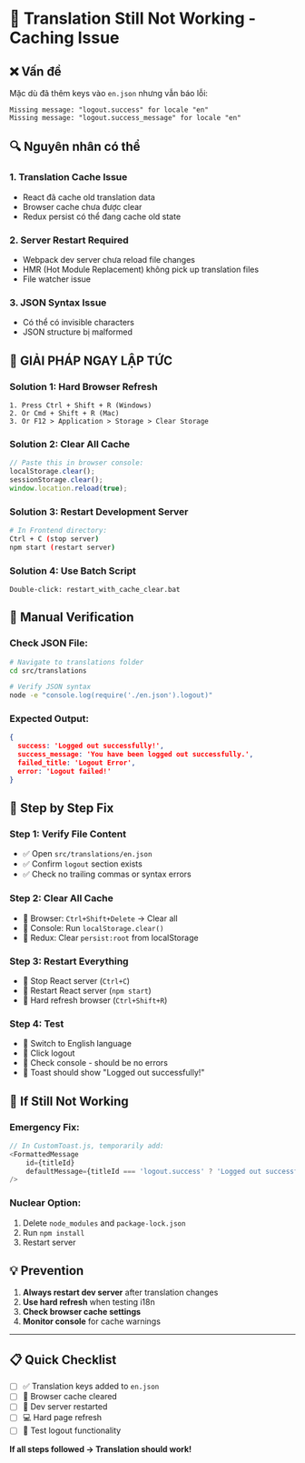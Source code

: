 # 🚨 Translation Still Not Working - Caching Issue

## ❌ Vấn đề

Mặc dù đã thêm keys vào `en.json` nhưng vẫn báo lỗi:
```
Missing message: "logout.success" for locale "en"
Missing message: "logout.success_message" for locale "en"
```

## 🔍 Nguyên nhân có thể

### 1. **Translation Cache Issue**
- React đã cache old translation data
- Browser cache chưa được clear
- Redux persist có thể đang cache old state

### 2. **Server Restart Required**
- Webpack dev server chưa reload file changes
- HMR (Hot Module Replacement) không pick up translation files
- File watcher issue

### 3. **JSON Syntax Issue**
- Có thể có invisible characters
- JSON structure bị malformed

## 🚀 GIẢI PHÁP NGAY LẬP TỨC

### Solution 1: Hard Browser Refresh
```
1. Press Ctrl + Shift + R (Windows)
2. Or Cmd + Shift + R (Mac)
3. Or F12 > Application > Storage > Clear Storage
```

### Solution 2: Clear All Cache
```javascript
// Paste this in browser console:
localStorage.clear();
sessionStorage.clear();
window.location.reload(true);
```

### Solution 3: Restart Development Server
```bash
# In Frontend directory:
Ctrl + C (stop server)
npm start (restart server)
```

### Solution 4: Use Batch Script
```
Double-click: restart_with_cache_clear.bat
```

## 🔧 Manual Verification

### Check JSON File:
```bash
# Navigate to translations folder
cd src/translations

# Verify JSON syntax
node -e "console.log(require('./en.json').logout)"
```

### Expected Output:
```json
{
  success: 'Logged out successfully!',
  success_message: 'You have been logged out successfully.',
  failed_title: 'Logout Error',
  error: 'Logout failed!'
}
```

## 🎯 Step by Step Fix

### Step 1: Verify File Content
- ✅ Open `src/translations/en.json`
- ✅ Confirm `logout` section exists
- ✅ Check no trailing commas or syntax errors

### Step 2: Clear All Cache
- 🧹 Browser: `Ctrl+Shift+Delete` → Clear all
- 🧹 Console: Run `localStorage.clear()`
- 🧹 Redux: Clear `persist:root` from localStorage

### Step 3: Restart Everything
- 🔄 Stop React server (`Ctrl+C`)
- 🔄 Restart React server (`npm start`)
- 🔄 Hard refresh browser (`Ctrl+Shift+R`)

### Step 4: Test
- 🧪 Switch to English language
- 🧪 Click logout
- 🧪 Check console - should be no errors
- 🧪 Toast should show "Logged out successfully!"

## 🚨 If Still Not Working

### Emergency Fix:
```javascript
// In CustomToast.js, temporarily add:
<FormattedMessage 
    id={titleId} 
    defaultMessage={titleId === 'logout.success' ? 'Logged out successfully!' : titleId}
/>
```

### Nuclear Option:
1. Delete `node_modules` and `package-lock.json`
2. Run `npm install`
3. Restart server

## 💡 Prevention

1. **Always restart dev server** after translation changes
2. **Use hard refresh** when testing i18n
3. **Check browser cache settings**
4. **Monitor console** for cache warnings

---

## 📋 Quick Checklist

- [ ] ✅ Translation keys added to `en.json`
- [ ] 🧹 Browser cache cleared  
- [ ] 🔄 Dev server restarted
- [ ] 💻 Hard page refresh
- [ ] 🧪 Test logout functionality

**If all steps followed → Translation should work!**